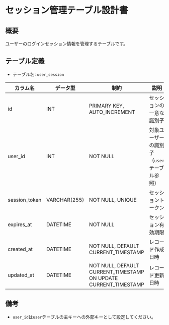 # セッション管理テーブル設計書

## 概要
ユーザーのログインセッション情報を管理するテーブルです。

## テーブル定義
- テーブル名: `user_session`

| カラム名       | データ型      | 制約                                      | 説明                                  |
|----------------|---------------|-------------------------------------------|---------------------------------------|
| id             | INT           | PRIMARY KEY, AUTO_INCREMENT               | セッションの一意な識別子               |
| user_id        | INT           | NOT NULL                                  | 対象ユーザーの識別子（`user` テーブル参照）|
| session_token  | VARCHAR(255)  | NOT NULL, UNIQUE                          | セッショントークン                     |
| expires_at     | DATETIME      | NOT NULL                                  | セッション有効期限                     |
| created_at     | DATETIME      | NOT NULL, DEFAULT CURRENT_TIMESTAMP       | レコード作成日時                       |
| updated_at     | DATETIME      | NOT NULL, DEFAULT CURRENT_TIMESTAMP ON UPDATE CURRENT_TIMESTAMP | レコード更新日時   |

## 備考
- `user_id`は`user`テーブルの主キーへの外部キーとして設定してください。
